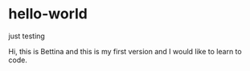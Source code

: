 # hello-world
just testing

Hi, this is Bettina and this is my first version and I would like to learn to code. 
